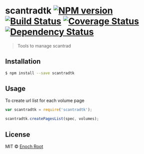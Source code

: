 # scantradtk [![NPM version][npm-image]][npm-url] [![Build Status](https://travis-ci.org/m-enochroot/scantradtk.svg?branch=master)](https://travis-ci.org/m-enochroot/scantradtk) [![Coverage Status](https://coveralls.io/repos/m-enochroot/scantradtk/badge.svg?branch=master&service=github)](https://coveralls.io/github/m-enochroot/scantradtk?branch=master) [![Dependency Status][daviddm-image]][daviddm-url]
> Tools to manage scantrad

## Installation

```sh
$ npm install --save scantradtk
```

## Usage

To create url list for each volume page

```js
var scantradtk = require('scantradtk');

scantradtk.createPagesList(spec, volumes);
```
## License

MIT © [Enoch Root]()


[npm-image]: https://badge.fury.io/js/scantradtk.svg
[npm-url]: https://npmjs.org/package/scantradtk
[travis-image]: https://travis-ci.org//scantradtk.svg?branch=master
[travis-url]: https://travis-ci.org//scantradtk
[daviddm-image]: https://david-dm.org//scantradtk.svg?theme=shields.io
[daviddm-url]: https://david-dm.org//scantradtk
